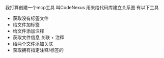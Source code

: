 我打算创建一个mcp工具 叫CodeNexus
用来给代码库建立关系图
有以下工具
- 获取没有标签文件
- 给文件加标签
- 给文件添加注释
- 获取文件信息 关联 + 注释
- 给两个文件添加关联
- 获取拥有指定注释/标签的